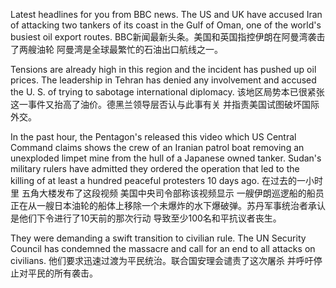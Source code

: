 
Latest headlines for you from BBC news. The US and UK have accused Iran of attacking two tankers of its coast in the Gulf of Oman, one of the world's busiest oil export routes.
BBC新闻最新头条。美国和英国指控伊朗在阿曼湾袭击了两艘油轮 阿曼湾是全球最繁忙的石油出口航线之一。

Tensions are already high in this region and the incident has pushed up oil prices. The leadership in Tehran has denied any involvement and accused the U. S. of trying to sabotage international diplomacy.
该地区局势本已很紧张 这一事件又抬高了油价。德黑兰领导层否认与此事有关 并指责美国试图破坏国际外交。

In the past hour, the Pentagon's released this video which US Central Command claims shows the crew of an Iranian patrol boat removing an unexploded limpet mine from the hull of a Japanese owned tanker. Sudan's military rulers have admitted they ordered the operation that led to the killing of at least a hundred peaceful protesters 10 days ago.
在过去的一小时里 五角大楼发布了这段视频 美国中央司令部称该视频显示 一艘伊朗巡逻船的船员正在从一艘日本油轮的船体上移除一个未爆炸的水下爆破弹。苏丹军事统治者承认 是他们下令进行了10天前的那次行动 导致至少100名和平抗议者丧生。

They were demanding a swift transition to civilian rule. The UN Security Council has condemned the massacre and call for an end to all attacks on civilians.
他们要求迅速过渡为平民统治。联合国安理会谴责了这次屠杀 并呼吁停止对平民的所有袭击。